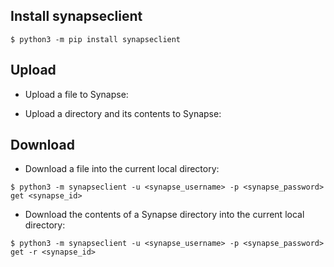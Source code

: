 Install synapseclient
---------------------
```
$ python3 -m pip install synapseclient
```

Upload
------
* Upload a file to Synapse:


* Upload a directory and its contents to Synapse:


Download
--------
* Download a file into the current local directory:
```
$ python3 -m synapseclient -u <synapse_username> -p <synapse_password> get <synapse_id>
```

* Download the contents of a Synapse directory into the current local directory:
```
$ python3 -m synapseclient -u <synapse_username> -p <synapse_password> get -r <synapse_id>
```
